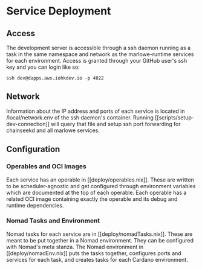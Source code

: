 # Service Deployment
## Access
The development server is accessible through a ssh daemon running as a task in the same namespace and network as the marlowe-runtime services for each environment.
Access is granted through your GitHub user's ssh key and you can login like so:

```
ssh dev@dapps.aws.iohkdev.io -p 4022
```
## Network
Information about the IP address and ports of each service is located in /local/network.env of the ssh daemon's container.
Running [[scripts/setup-dev-connection]] will query that file and setup ssh port forwarding for chainseekd and all marlowe services.
## Configuration
### Operables and OCI Images
Each service has an operable in [[deploy/operables.nix]]. These are written to be scheduler-agnostic and get configured through environment variables which are documented at the top of each operable.
Each operable has a related OCI image containing exactly the operable and its debug and runtime dependencies.
### Nomad Tasks and Environment
Nomad tasks for each service are in [[deploy/nomadTasks.nix]]. These are meant to be put together in a Nomad environment. They can be configured with Nomad's meta stanza.
The Nomad environment in [[deploy/nomadEnv.nix]] puts the tasks together, configures ports and services for each task, and creates tasks for each Cardano environment.
